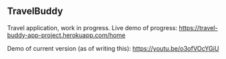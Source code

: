 ## TravelBuddy

Travel application, work in progress.
Live demo of progress:
https://travel-buddy-app-project.herokuapp.com/home

Demo of current version (as of writing this):
https://youtu.be/o3ofVOcYGiU
